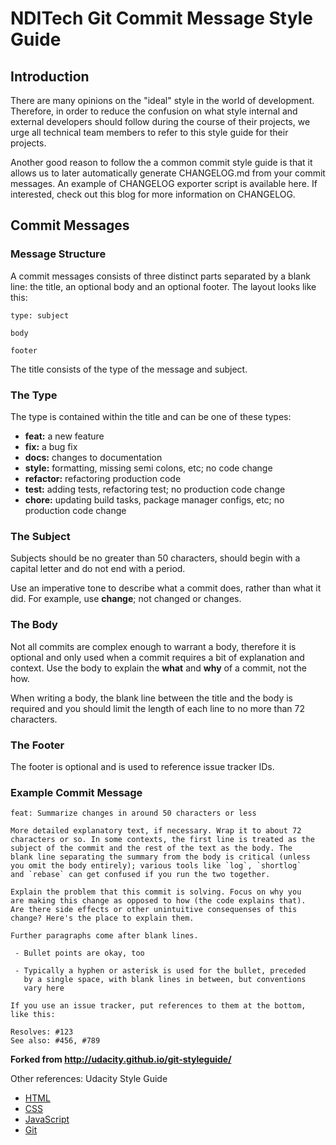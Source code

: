 NDITech Git Commit Message Style Guide
======================================

Introduction
------------

There are many opinions on the "ideal" style in the world of development. Therefore, in order to reduce the confusion on what style internal and external developers should follow during the course of their projects, we urge all technical team members to refer to this style guide for their projects.

Another good reason to follow the a common commit style guide is that it allows us to later automatically generate CHANGELOG.md from your commit messages. An example of CHANGELOG exporter script is available here. If interested, check out this blog for more information on CHANGELOG.

Commit Messages
---------------

### Message Structure

A commit messages consists of three distinct parts separated by a blank line: the title, an optional body and an optional footer. The layout looks like this:

    type: subject
    
    body
    
    footer

The title consists of the type of the message and subject.

### The Type

The type is contained within the title and can be one of these types:

*   **feat:** a new feature
*   **fix:** a bug fix
*   **docs:** changes to documentation
*   **style:** formatting, missing semi colons, etc; no code change
*   **refactor:** refactoring production code
*   **test:** adding tests, refactoring test; no production code change
*   **chore:** updating build tasks, package manager configs, etc; no production code change

### The Subject

Subjects should be no greater than 50 characters, should begin with a capital letter and do not end with a period.

Use an imperative tone to describe what a commit does, rather than what it did. For example, use **change**; not changed or changes.

### The Body

Not all commits are complex enough to warrant a body, therefore it is optional and only used when a commit requires a bit of explanation and context. Use the body to explain the **what** and **why** of a commit, not the how.

When writing a body, the blank line between the title and the body is required and you should limit the length of each line to no more than 72 characters.

### The Footer

The footer is optional and is used to reference issue tracker IDs.

### Example Commit Message

    feat: Summarize changes in around 50 characters or less
    
    More detailed explanatory text, if necessary. Wrap it to about 72
    characters or so. In some contexts, the first line is treated as the
    subject of the commit and the rest of the text as the body. The
    blank line separating the summary from the body is critical (unless
    you omit the body entirely); various tools like `log`, `shortlog`
    and `rebase` can get confused if you run the two together.
    
    Explain the problem that this commit is solving. Focus on why you
    are making this change as opposed to how (the code explains that).
    Are there side effects or other unintuitive consequenses of this
    change? Here's the place to explain them.
    
    Further paragraphs come after blank lines.
    
     - Bullet points are okay, too
    
     - Typically a hyphen or asterisk is used for the bullet, preceded
       by a single space, with blank lines in between, but conventions
       vary here
    
    If you use an issue tracker, put references to them at the bottom,
    like this:
    
    Resolves: #123
    See also: #456, #789


**Forked from http://udacity.github.io/git-styleguide/**

Other references: Udacity Style Guide    

*   [HTML](http://udacity.github.io/frontend-nanodegree-styleguide/index.html)
*   [CSS](http://udacity.github.io/frontend-nanodegree-styleguide/css.html)
*   [JavaScript](http://udacity.github.io/frontend-nanodegree-styleguide/javascript.html)
*   [Git](index.html)
